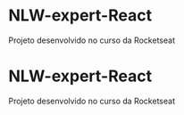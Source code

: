 # NLW-expert-React
Projeto desenvolvido no curso da Rocketseat

# NLW-expert-React
Projeto desenvolvido no curso da Rocketseat